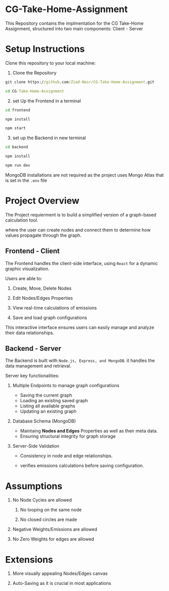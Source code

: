 # CG-Take-Home-Assignment

This Repository contains the implmentation for the CG Take-Home Assignment, structured into two main components: Client - Server

# Setup Instructions

Clone this repository to your local machine:

1. Clone the Repository

```cmd
git clone https://github.com/Ziad-Nasr/CG-Take-Home-Assignment.git

cd CG-Take-Home-Assignment
```

2. set Up the Frontend in a terminal

```cmd
cd frontend

npm install

npm start
```

3. set up the Backend in new terminal

```cmd
cd backend

npm install

npm run dev
```

MongoDB installations are not required as the project uses Mongo Atlas that is set in the `.env` file

# Project Overview

The Project requierment is to build a simplified version of a graph-based calculation tool.

where the user can create nodes and connect them to determine how values propagate through the graph.

## Frontend - Client

The Frontend handles the client-side interface, using ```React``` for a dynamic graphic visualization.

Users are able to:

1. Create, Move, Delete Nodes

2. Edit Nodes/Edges Properties

3. View real-time calculations of emissions

4. Save and load graph configurations

This interactive interface ensures users can easily manage and analyze their data relationships.

## Backend - Server

The Backend is built with `Node.js, Express, and MongoDB`. it handles the data management and retrieval.

Server key functionalities:

1. Multiple Endpoints to manage graph configurations

   - Saving the current graph
   - Loading an existing saved graph
   - Listing all available graphs
   - Updating an existing graph

2. Database Schema (MongoDB)

   - Maintaing <b>Nodes and Edges</b> Properties as well as their meta data.
   - Ensuring structural integrity for graph storage

3) Server-Side Validation

   - Consistency in node and edge relationships.

   - verifies emissions calculations before saving configuration.

# Assumptions

1. No Node Cycles are allowed

   1. No looping on the same node

   2. No closed circles are made

2. Negative Weights/Emissions are allowed

3. No Zero Weights for edges are allowed

# Extensions

1) More visually appealing Nodes/Edges canvas

2) Auto-Saving as it is crucial in most applications
